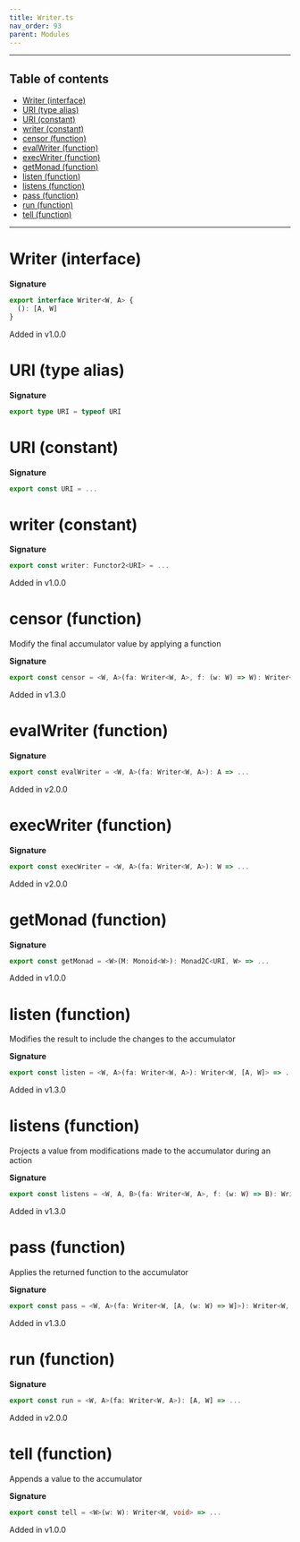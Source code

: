 ```yaml
---
title: Writer.ts
nav_order: 93
parent: Modules
---
```


---

<h2 class="text-delta">Table of contents</h2>

- [Writer (interface)](#writer-interface)
- [URI (type alias)](#uri-type-alias)
- [URI (constant)](#uri-constant)
- [writer (constant)](#writer-constant)
- [censor (function)](#censor-function)
- [evalWriter (function)](#evalwriter-function)
- [execWriter (function)](#execwriter-function)
- [getMonad (function)](#getmonad-function)
- [listen (function)](#listen-function)
- [listens (function)](#listens-function)
- [pass (function)](#pass-function)
- [run (function)](#run-function)
- [tell (function)](#tell-function)

---

# Writer (interface)

**Signature**

```ts
export interface Writer<W, A> {
  (): [A, W]
}
```

Added in v1.0.0

# URI (type alias)

**Signature**

```ts
export type URI = typeof URI
```

# URI (constant)

**Signature**

```ts
export const URI = ...
```

# writer (constant)

**Signature**

```ts
export const writer: Functor2<URI> = ...
```

Added in v1.0.0

# censor (function)

Modify the final accumulator value by applying a function

**Signature**

```ts
export const censor = <W, A>(fa: Writer<W, A>, f: (w: W) => W): Writer<W, A> => ...
```

Added in v1.3.0

# evalWriter (function)

**Signature**

```ts
export const evalWriter = <W, A>(fa: Writer<W, A>): A => ...
```

Added in v2.0.0

# execWriter (function)

**Signature**

```ts
export const execWriter = <W, A>(fa: Writer<W, A>): W => ...
```

Added in v2.0.0

# getMonad (function)

**Signature**

```ts
export const getMonad = <W>(M: Monoid<W>): Monad2C<URI, W> => ...
```

Added in v1.0.0

# listen (function)

Modifies the result to include the changes to the accumulator

**Signature**

```ts
export const listen = <W, A>(fa: Writer<W, A>): Writer<W, [A, W]> => ...
```

Added in v1.3.0

# listens (function)

Projects a value from modifications made to the accumulator during an action

**Signature**

```ts
export const listens = <W, A, B>(fa: Writer<W, A>, f: (w: W) => B): Writer<W, [A, B]> => ...
```

Added in v1.3.0

# pass (function)

Applies the returned function to the accumulator

**Signature**

```ts
export const pass = <W, A>(fa: Writer<W, [A, (w: W) => W]>): Writer<W, A> => ...
```

Added in v1.3.0

# run (function)

**Signature**

```ts
export const run = <W, A>(fa: Writer<W, A>): [A, W] => ...
```

Added in v2.0.0

# tell (function)

Appends a value to the accumulator

**Signature**

```ts
export const tell = <W>(w: W): Writer<W, void> => ...
```

Added in v1.0.0
